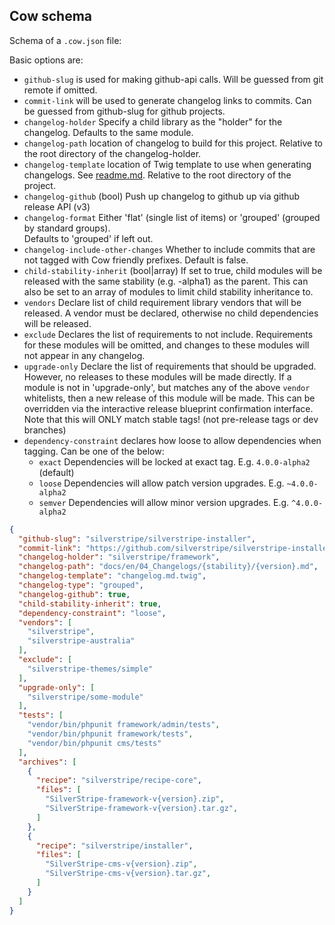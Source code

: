 ## Cow schema

Schema of a `.cow.json` file:

Basic options are:

* `github-slug` is used for making github-api calls. Will be guessed from git remote if omitted.
* `commit-link` will be used to generate changelog links to commits. Can be guessed from github-slug
  for github projects.
* `changelog-holder` Specify a child library as the "holder" for the changelog. Defaults to the same module.
* `changelog-path` location of changelog to build for this project.
  Relative to the root directory of the changelog-holder.
* `changelog-template` location of Twig template to use when generating changelogs. See [readme.md](readme.md).
  Relative to the root directory of the project.
* `changelog-github` (bool) Push up changelog to github up via github release API (v3)
* `changelog-format` Either 'flat' (single list of items) or 'grouped' (grouped by standard groups).\
  Defaults to 'grouped' if left out.
* `changelog-include-other-changes` Whether to include commits that are not tagged with Cow friendly prefixes. Default
  is false.
* `child-stability-inherit` (bool|array) If set to true, child modules will be released with the same stability
  (e.g. -alpha1) as the parent. This can also be set to an array of modules to limit child stability inheritance to.
* `vendors` Declare list of child requirement library vendors that will be released. A vendor must be declared,
  otherwise no child dependencies will be released.
* `exclude` Declares the list of requirements to not include. Requirements for these modules will be omitted,
  and changes to these modules will not appear in any changelog.
* `upgrade-only` Declare the list of requirements that should be upgraded. However, no releases to these modules
  will be made directly. If a module is not in 'upgrade-only', but matches any of the above `vendor` whitelists,
  then a new release of this module will be made. This can be overridden via the interactive release blueprint
  confirmation interface. Note that this will ONLY match stable tags! (not pre-release tags or dev branches)
* `dependency-constraint` declares how loose to allow dependencies when tagging. Can be one of the below:
   - `exact` Dependencies will be locked at exact tag. E.g. `4.0.0-alpha2` (default)
   - `loose` Dependencies will allow patch version upgrades. E.g. `~4.0.0-alpha2`
   - `semver` Dependencies will allow minor version upgrades. E.g. `^4.0.0-alpha2`

```json
{
  "github-slug": "silverstripe/silverstripe-installer",
  "commit-link": "https://github.com/silverstripe/silverstripe-installer/commit/{sha}",
  "changelog-holder": "silverstripe/framework",
  "changelog-path": "docs/en/04_Changelogs/{stability}/{version}.md",
  "changelog-template": "changelog.md.twig",
  "changelog-type": "grouped",
  "changelog-github": true,
  "child-stability-inherit": true,
  "dependency-constraint": "loose",
  "vendors": [
    "silverstripe",
    "silverstripe-australia"
  ],
  "exclude": [
    "silverstripe-themes/simple"
  ],
  "upgrade-only": [
    "silverstripe/some-module"
  ],
  "tests": [
    "vendor/bin/phpunit framework/admin/tests",
    "vendor/bin/phpunit framework/tests",
    "vendor/bin/phpunit cms/tests"
  ],
  "archives": [
    {
      "recipe": "silverstripe/recipe-core",
      "files": [
        "SilverStripe-framework-v{version}.zip",
        "SilverStripe-framework-v{version}.tar.gz",
      ]
    },
    {
      "recipe": "silverstripe/installer",
      "files": [
        "SilverStripe-cms-v{version}.zip",
        "SilverStripe-cms-v{version}.tar.gz",
      ]
    }
  ]
}
```
